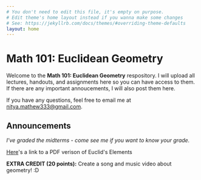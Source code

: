 ```yaml
---
# You don't need to edit this file, it's empty on purpose.
# Edit theme's home layout instead if you wanna make some changes
# See: https://jekyllrb.com/docs/themes/#overriding-theme-defaults
layout: home
---
```


Math 101: Euclidean Geometry
=============================

Welcome to the **Math 101: Euclidean Geometry** respository. 
I will upload all lectures, handouts, and assignments here so you can have access to them. 
If there are any important annoucements, I will also post them here. 

If you have any questions, feel free to email me at nitya.mathew333@gmail.com.

Announcements
-----------------
*I've graded the midterms - come see me if you want to know your grade.*  


[Here](http://www.greenlion.com/PDFs/Eu-I-1-7.pdf)'s a link to a PDF verison of Euclid's Elements

**EXTRA CREDIT (20 points):** Create a song and music video about geometry! :D